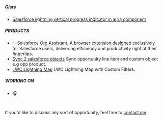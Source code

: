 ##### Gists
- [Salesforce lightning vertical progress indicator in aura component](https://gist.github.com/junaideqbal/5551863553299ba8994f18cbb245b38e)

##### PRODUCTS

- [✨ Salesforce Org Assistant](https://github.com/junaideqbal/Salesforce-Org-Assistant), A browser extension designed exclusively for Salesforce users, delivering efficiency and productivity right at their fingertips.
- [Sync 2 salesforce objects](https://gist.github.com/junaideqbal/03619ba83551d96c34ef4cfd4b459863) Sync opportunity line item and custom object e.g opp product.
- [LWC Lightning Map](https://gist.github.com/junaideqbal/dc8c4477d230d920a8cef16b12b31168) LWC Lightning Map with Custom Filters.
  
##### WORKING ON
- 🎧

#
If you'd like to discuss any sort of opportunity, feel free to [contact me](mailto:contact@junaideqbal.com).
<!--
**junaideqbal/junaideqbal** is a ✨ _special_ ✨ repository because its `README.md` (this file) appears on your GitHub profile.

Here are some ideas to get you started:

- 🔭 I’m currently working on ...
- 🌱 I’m currently learning ...
- 👯 I’m looking to collaborate on ...
- 🤔 I’m looking for help with ...
- 💬 Ask me about ...
- 📫 How to reach me: ...
- 😄 Pronouns: ...
- ⚡ Fun fact: ...
-->
